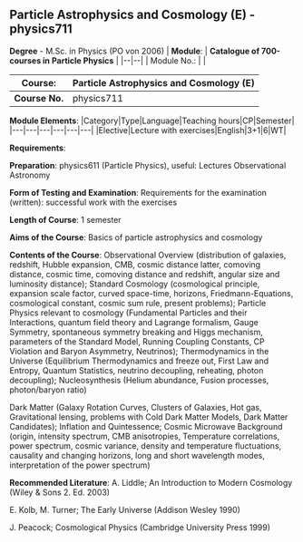 ## Particle Astrophysics and Cosmology (E) - physics711

**Degree** - M.Sc. in Physics (PO von 2006)
| **Module**: | **Catalogue of 700-courses in Particle Physics** |
|--|--|
| Module No.: |  |

| **Course**: | Particle Astrophysics and Cosmology (E) |
|------|------|
| **Course No.** | physics711 |

**Module Elements**:
|Category|Type|Language|Teaching hours|CP|Semester|
|---|---|---|---|---|---|
|Elective|Lecture with exercises|English|3+1|6|WT|

**Requirements**:


**Preparation**:
physics611 (Particle Physics), useful: Lectures Observational Astronomy

**Form of Testing and Examination**:
Requirements for the examination (written): successful work with the exercises

**Length of Course**:
1 semester

**Aims of the Course**:
Basics of particle astrophysics and cosmology

**Contents of the Course**:
Observational Overview (distribution of galaxies, redshift, Hubble expansion,  CMB, cosmic distance latter, comoving distance, cosmic time, comoving distance and redshift, angular size and luminosity distance); Standard Cosmology (cosmological principle, expansion scale factor, curved space-time, horizons, Friedmann-Equations, cosmological constant, cosmic sum rule, present problems); Particle Physics relevant to cosmology (Fundamental Particles and their Interactions, quantum field theory and Lagrange formalism, Gauge Symmetry, spontaneous symmetry breaking and Higgs mechanism, parameters of the Standard Model, Running Coupling Constants, CP Violation and Baryon Asymmetry, Neutrinos); Thermodynamics in the Universe (Equilibrium Thermodynamics and freeze out, First Law and Entropy, Quantum Statistics, neutrino decoupling, reheating, photon decoupling); Nucleosynthesis (Helium abundance, Fusion processes, photon/baryon ratio)

Dark Matter (Galaxy Rotation Curves, Clusters of Galaxies, Hot gas, Gravitational lensing, problems with Cold Dark Matter Models, Dark Matter Candidates); Inflation and Quintessence; Cosmic Microwave Background (origin, intensity spectrum, CMB anisotropies, Temperature correlations, power spectrum, cosmic variance, density and temperature fluctuations, causality and changing horizons, long and short wavelength modes, interpretation of the power spectrum)

**Recommended Literature**:
A. Liddle; An Introduction to Modern Cosmology (Wiley & Sons 2. Ed. 2003)

E. Kolb, M. Turner; The Early Universe (Addison Wesley 1990)

J. Peacock; Cosmological Physics (Cambridge University Press 1999)



